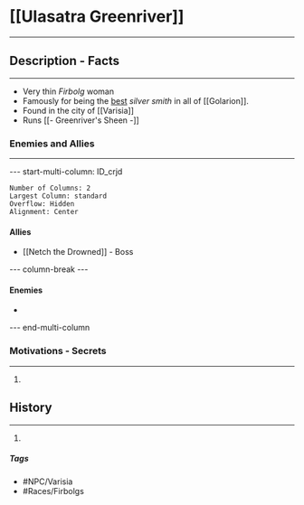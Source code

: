 # [[Ulasatra Greenriver]] 
---
## Description - Facts
---
- Very thin *Firbolg* woman 
- Famously for being the <u>best</u> *silver smith* in all of [[Golarion]]. 
- Found in the city of [[Varisia]]
- Runs [[- Greenriver's Sheen -]]

### Enemies and Allies
---
--- start-multi-column: ID_crjd
```column-settings
Number of Columns: 2
Largest Column: standard
Overflow: Hidden
Alignment: Center
```

#### Allies
- [[Netch the Drowned]] - Boss

--- column-break ---
#### Enemies
- 

--- end-multi-column
### Motivations - Secrets
---
1. 

## History
---
1. 

##### Tags
- #NPC/Varisia
- #Races/Firbolgs 